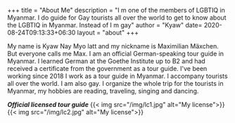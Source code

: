 
+++
title = "About Me"
description = "I m one of the members of LGBTIQ in Myanmar. I do guide for Gay tourists all over the world to get to know about the LGBTIQ in Myanmar. Instead of I m gay"
author = "Kyaw"
date= 2020-08-24T09:13:33+06:30
layout = "about"
+++

My name is Kyaw Nay Myo latt and my nickname is Maximilian Mäxchen. But everyone calls me Max. I am an official German-speaking tour guide in Myanmar. I learned German at the Goethe Institute up to B2 and had received a certificate from the government as a tour guide. I've been working since 2018 I work as a tour guide in Myanmar. I accompany tourists all over the world. I am also gay. I organize the whole trip for the tourists in Myanmar, my hobbies are reading, traveling, singing and dancing.

***Official licensed tour guide***
{{< img src="/img/lc1.jpg" alt="My license">}}{{< img src="/img/lc2.jpg" alt="My license">}}
